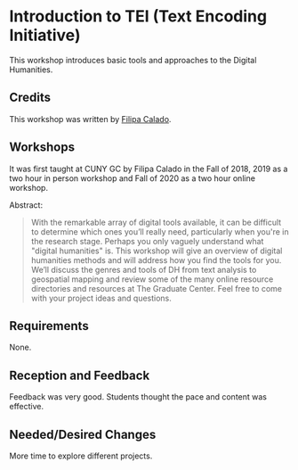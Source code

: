 # Introduction to TEI (Text Encoding Initiative)

This workshop introduces basic tools and approaches to the Digital Humanities. 

## Credits
This workshop was written by [Filipa Calado](https://github.com/gofilipa).

## Workshops
It was first taught at CUNY GC by Filipa Calado in the Fall of 2018, 2019 as a two hour in person workshop and Fall of 2020 as a two hour online workshop.

Abstract: 

> With the remarkable array of digital tools available, it can be difficult to determine which ones you’ll really need, particularly when you're in the research stage. Perhaps you only vaguely understand what "digital humanities" is. This workshop will give an overview of digital humanities methods and will address how you find the tools for you. We’ll discuss the genres and tools of DH from text analysis to geospatial mapping and review some of the many online resource directories and resources at The Graduate Center. Feel free to come with your project ideas and questions.

## Requirements
None.

## Reception and Feedback
Feedback was very good. Students thought the pace and content was effective. 

## Needed/Desired Changes 
More time to explore different projects. 

